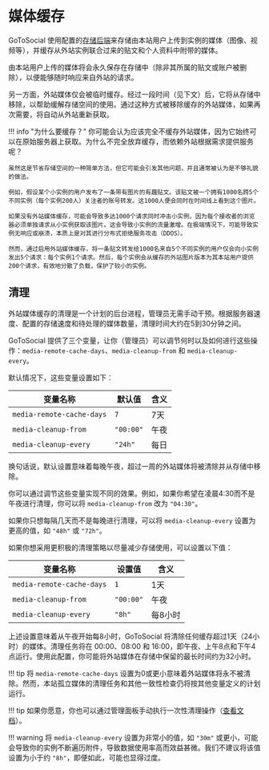 # 媒体缓存

GoToSocial 使用配置的[存储后端](https://docs.gotosocial.org/zh-cn/latest/configuration/storage/)来存储由本站用户上传到实例的媒体（图像、视频等），并缓存从外站实例联合过来的贴文和个人资料中附带的媒体。

由本站用户上传的媒体将会永久保存在存储中（除非其所属的贴文或账户被删除），以便能够随时响应来自外站的请求。

另一方面，外站媒体仅会被临时缓存。经过一段时间（见下文）后，它将从存储中移除，以帮助缓解存储空间的使用。通过这种方式被移除缓存的外站媒体，如果再次需要，将自动从外站重新获取。

!!! info "为什么要缓存？"
    你可能会认为应该完全不缓存外站媒体，因为它始终可以在原始服务器上获取。为什么不完全放弃缓存，而依赖外站根据需求提供服务呢？

    虽然这是节省存储空间的一种简单方法，但它可能会引发其他问题，并且通常被认为是不够礼貌的做法。

    例如，假设某个小实例的用户发布了一条带有图片的有趣贴文。该贴文被一个拥有1000名跨5个不同实例（每个实例200人）关注者的账号转发。这1000人便会同时在时间线上看到这个图片。

    如果没有外站媒体缓存，可能会导致多达1000个请求同时冲击小实例，因为每个接收者的浏览器必须单独请求从小实例获取该图片。这会导致小实例的流量激增。在极端情况下，可能导致实例无响应或崩溃，本质上是对其进行分布式拒绝服务攻击（DDOS）。

    然而，通过启用外站媒体缓存，将一条贴文转发给1000名来自5个不同实例的用户仅会向小实例发出5个请求：每个实例1个请求。然后，每个实例会从缓存的外站图片版本为其本站用户提供200个请求，有效地分散了负载，保护了较小的实例。

## 清理

外站媒体缓存的清理是一个计划的后台进程，管理员无需手动干预。根据服务器速度、配置的存储速度和待处理的媒体数量，清理时间大约在5到30分钟之间。

GoToSocial 提供了三个变量，让你（管理员）可以调节何时以及如何进行这些操作：`media-remote-cache-days`、`media-cleanup-from` 和 `media-cleanup-every`。

默认情况下，这些变量设置如下：

| 变量名称                     | 默认值       | 含义     |
|-----------------------------|--------------|----------|
| `media-remote-cache-days`   | `7`          | 7天      |
| `media-cleanup-from`        | `"00:00"`    | 午夜     |
| `media-cleanup-every`       | `"24h"`      | 每日     |

换句话说，默认设置意味着每晚午夜，超过一周的外站媒体将被清除并从存储中移除。

你可以通过调节这些变量实现不同的效果。例如，如果你希望在凌晨4:30而不是午夜进行清理，你可以将 `media-cleanup-from` 改为 `"04:30"`。

如果你只想每隔几天而不是每晚进行清理，可以将 `media-cleanup-every` 设置为更高的值，如 `"48h"` 或 `"72h"`。

如果你想采用更积极的清理策略以尽量减少存储使用，可以设置以下值：

| 变量名称                     | 设置值       | 含义            |
|-----------------------------|--------------|-----------------|
| `media-remote-cache-days`   | `1`          | 1天             |
| `media-cleanup-from`        | `"00:00"`    | 午夜            |
| `media-cleanup-every`       | `"8h"`       | 每8小时         |

上述设置意味着从午夜开始每8小时，GoToSocial 将清除任何缓存超过1天（24小时）的媒体。清理任务将在 00:00、08:00 和 16:00，即午夜、上午8点和下午4点运行。使用此配置，你可能将外站媒体在存储中保留的最长时间约为32小时。

!!! tip
    将 `media-remote-cache-days` 设置为0或更小意味着外站媒体将永不被清除。然而，本站孤立媒体的清理任务和其他一致性检查仍将按其他变量定义的计划运行。

!!! tip
    如果你愿意，你也可以通过管理面板手动执行一次性清理操作（[查看文档](./settings.md#媒体)）。

!!! warning
    将 `media-cleanup-every` 设置为非常小的值，如 `"30m"` 或更小，可能会导致你的实例不断遍历附件，导致数据使用率高而效益甚微。我们不建议将该值设置为小于约 `"8h"`，即便如此，可能也显得过度。
